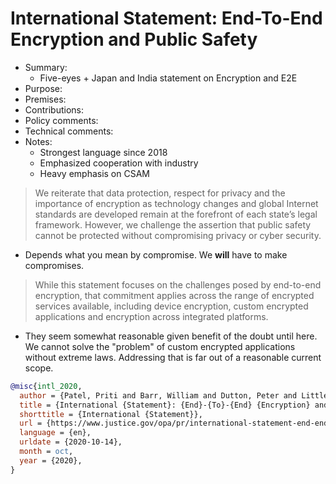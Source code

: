 # International Statement: End-To-End Encryption and Public Safety

- Summary:
  - Five-eyes + Japan and India statement on Encryption and E2E
- Purpose:
- Premises:
- Contributions:
- Policy comments:
- Technical comments:
- Notes:
  - Strongest language since 2018
  - Emphasized cooperation with industry
  - Heavy emphasis on CSAM

>We reiterate that data protection, respect for privacy and the importance of encryption as technology changes and
global Internet standards are developed remain at the forefront of each state’s legal framework. However, we challenge
the assertion that public safety cannot be protected without compromising privacy or cyber security.

- Depends what you mean by compromise. We **will** have to make compromises.

>While this statement focuses on the challenges posed by end-to-end encryption, that commitment applies across the range
of encrypted services available, including device encryption, custom encrypted applications and encryption across
integrated platforms.

- They seem somewhat reasonable given benefit of the doubt until here. We cannot solve the "problem" of custom encrypted
  applications without extreme laws. Addressing that is far out of a reasonable current scope.

```bib
@misc{intl_2020,
  author = {Patel, Priti and Barr, William and Dutton, Peter and Little, Andrew and Blair, Bill and Japan and India},
  title = {International {Statement}: {End}-{To}-{End} {Encryption} and {Public} {Safety}},
  shorttitle = {International {Statement}},
  url = {https://www.justice.gov/opa/pr/international-statement-end-end-encryption-and-public-safety},
  language = {en},
  urldate = {2020-10-14},
  month = oct,
  year = {2020},
}
```
